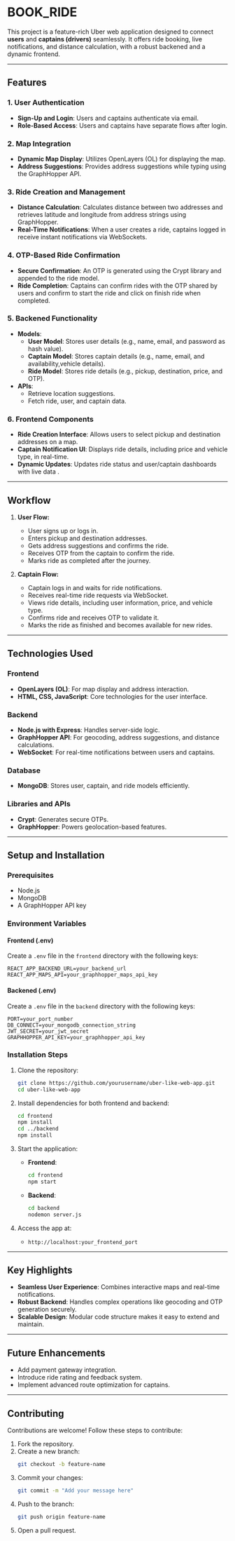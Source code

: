 # BOOK_RIDE

This project is a feature-rich Uber web application designed to connect **users** and **captains (drivers)** seamlessly. It offers ride booking, live notifications, and distance calculation, with a robust backened and a dynamic frontend.

---

## Features

### **1. User Authentication**

- **Sign-Up and Login**: Users and captains authenticate via email.
- **Role-Based Access**: Users and captains have separate flows after login.

### **2. Map Integration**

- **Dynamic Map Display**: Utilizes OpenLayers (OL) for displaying the map.
- **Address Suggestions**: Provides address suggestions while typing using the GraphHopper API.

### **3. Ride Creation and Management**

- **Distance Calculation**: Calculates distance between two addresses and retrieves latitude and longitude from address strings using GraphHopper.
- **Real-Time Notifications**: When a user creates a ride, captains logged in receive instant notifications via WebSockets.

### **4. OTP-Based Ride Confirmation**

- **Secure Confirmation**: An OTP is generated using the Crypt library and appended to the ride model.
- **Ride Completion**: Captains can confirm rides with the OTP shared by users and confirm to start the ride and click on finish ride when completed.

### **5. Backened Functionality**

- **Models**:
  - **User Model**: Stores user details (e.g., name, email, and password as hash value).
  - **Captain Model**: Stores captain details (e.g., name, email, and availability,vehicle details).
  - **Ride Model**: Stores ride details (e.g., pickup, destination, price, and OTP).
- **APIs**:
  - Retrieve location suggestions.
  - Fetch ride, user, and captain data.

### **6. Frontend Components**

- **Ride Creation Interface**: Allows users to select pickup and destination addresses on a map.
- **Captain Notification UI**: Displays ride details, including price and vehicle type, in real-time.
- **Dynamic Updates**: Updates ride status and user/captain dashboards with live data .

---

## Workflow

1. **User Flow:**

   - User signs up or logs in.
   - Enters pickup and destination addresses.
   - Gets address suggestions and confirms the ride.
   - Receives OTP from the captain to confirm the ride.
   - Marks ride as completed after the journey.

2. **Captain Flow:**
   - Captain logs in and waits for ride notifications.
   - Receives real-time ride requests via WebSocket.
   - Views ride details, including user information, price, and vehicle type.
   - Confirms ride and receives OTP to validate it.
   - Marks the ride as finished and becomes available for new rides.

---

## Technologies Used

### **Frontend**

- **OpenLayers (OL)**: For map display and address interaction.
- **HTML, CSS, JavaScript**: Core technologies for the user interface.

### **Backend**

- **Node.js with Express**: Handles server-side logic.
- **GraphHopper API**: For geocoding, address suggestions, and distance calculations.
- **WebSocket**: For real-time notifications between users and captains.

### **Database**

- **MongoDB**: Stores user, captain, and ride models efficiently.

### **Libraries and APIs**

- **Crypt**: Generates secure OTPs.
- **GraphHopper**: Powers geolocation-based features.

---

## Setup and Installation

### **Prerequisites**

- Node.js
- MongoDB
- A GraphHopper API key

### **Environment Variables**

#### **Frontend (.env)**

Create a `.env` file in the `frontend` directory with the following keys:

```env
REACT_APP_BACKEND_URL=your_backend_url
REACT_APP_MAPS_API=your_graphhopper_maps_api_key
```

#### **Backened (.env)**

Create a `.env` file in the `backend` directory with the following keys:

```env
PORT=your_port_number
DB_CONNECT=your_mongodb_connection_string
JWT_SECRET=your_jwt_secret
GRAPHHOPPER_API_KEY=your_graphhopper_api_key
```

### **Installation Steps**

1. Clone the repository:
   ```bash
   git clone https://github.com/yourusername/uber-like-web-app.git
   cd uber-like-web-app
   ```
2. Install dependencies for both frontend and backend:
   ```bash
   cd frontend
   npm install
   cd ../backend
   npm install
   ```
3. Start the application:

   - **Frontend**:
     ```bash
     cd frontend
     npm start
     ```
   - **Backend**:
     ```bash
     cd backend
     nodemon server.js
     ```

4. Access the app at:
   - `http://localhost:your_frontend_port`

---

## Key Highlights

- **Seamless User Experience**: Combines interactive maps and real-time notifications.
- **Robust Backend**: Handles complex operations like geocoding and OTP generation securely.
- **Scalable Design**: Modular code structure makes it easy to extend and maintain.

---

## Future Enhancements

- Add payment gateway integration.
- Introduce ride rating and feedback system.
- Implement advanced route optimization for captains.

---

## Contributing

Contributions are welcome! Follow these steps to contribute:

1. Fork the repository.
2. Create a new branch:
   ```bash
   git checkout -b feature-name
   ```
3. Commit your changes:
   ```bash
   git commit -m "Add your message here"
   ```
4. Push to the branch:
   ```bash
   git push origin feature-name
   ```
5. Open a pull request.




